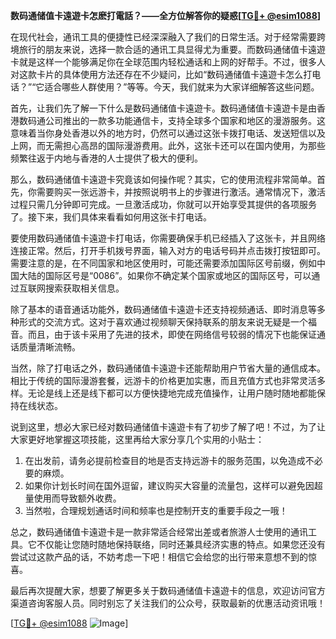 **数码通储值卡遠遊卡怎麽打電話？——全方位解答你的疑惑[[TG💪+ @esim1088](https://t.me/s/esim1088)]**

在现代社会，通讯工具的便捷性已经深深融入了我们的日常生活。对于经常需要跨境旅行的朋友来说，选择一款合适的通讯工具显得尤为重要。而数码通储值卡遠遊卡就是这样一个能够满足你在全球范围内轻松通话和上网的好帮手。不过，很多人对这款卡片的具体使用方法还存在不少疑问，比如“数码通储值卡遠遊卡怎么打电话？”“它适合哪些人群使用？”等等。今天，我们就来为大家详细解答这些问题。

首先，让我们先了解一下什么是数码通储值卡遠遊卡。数码通储值卡遠遊卡是由香港数码通公司推出的一款多功能通信卡，支持全球多个国家和地区的漫游服务。这意味着当你身处香港以外的地方时，仍然可以通过这张卡拨打电话、发送短信以及上网，而无需担心高昂的国际漫游费用。此外，这张卡还可以在国内使用，为那些频繁往返于内地与香港的人士提供了极大的便利。

那么，数码通储值卡遠遊卡究竟该如何操作呢？其实，它的使用流程非常简单。首先，你需要购买一张远游卡，并按照说明书上的步骤进行激活。通常情况下，激活过程只需几分钟即可完成。一旦激活成功，你就可以开始享受其提供的各项服务了。接下来，我们具体来看看如何用这张卡打电话。

要使用数码通储值卡遠遊卡打电话，你需要确保手机已经插入了这张卡，并且网络连接正常。然后，打开手机拨号界面，输入对方的电话号码并点击拨打按钮即可。需要注意的是，在不同国家和地区使用时，可能还需要添加国际区号前缀，例如中国大陆的国际区号是“0086”。如果你不确定某个国家或地区的国际区号，可以通过互联网搜索获取相关信息。

除了基本的语音通话功能外，数码通储值卡遠遊卡还支持视频通话、即时消息等多种形式的交流方式。这对于喜欢通过视频聊天保持联系的朋友来说无疑是一个福音。而且，由于该卡采用了先进的技术，即使在网络信号较弱的情况下也能保证通话质量清晰流畅。

当然，除了打电话之外，数码通储值卡遠遊卡还能帮助用户节省大量的通信成本。相比于传统的国际漫游套餐，远游卡的价格更加实惠，而且充值方式也非常灵活多样。无论是线上还是线下都可以方便快捷地完成充值操作，让用户随时随地都能保持在线状态。

说到这里，想必大家已经对数码通储值卡遠遊卡有了初步了解了吧！不过，为了让大家更好地掌握这项技能，这里再给大家分享几个实用的小贴士：

1. 在出发前，请务必提前检查目的地是否支持远游卡的服务范围，以免造成不必要的麻烦。
2. 如果你计划长时间在国外逗留，建议购买大容量的流量包，这样可以避免因超量使用而导致额外收费。
3. 当然啦，合理规划通话时间和频率也是控制开支的重要手段之一哦！

总之，数码通储值卡遠遊卡是一款非常适合经常出差或者旅游人士使用的通讯工具。它不仅能让您随时随地保持联络，同时还兼具经济实惠的特点。如果您还没有尝试过这款产品的话，不妨考虑一下吧！相信它会给您的出行带来意想不到的惊喜。

最后再次提醒大家，想要了解更多关于数码通储值卡遠遊卡的信息，欢迎访问官方渠道咨询客服人员。同时别忘了关注我们的公众号，获取最新的优惠活动资讯哦！

[[TG💪+ @esim1088](https://t.me/s/esim1088) ![Image](https://i.postimg.cc/4NQfJmqS/Snipaste-2025-05-13-00-14-12.png)]